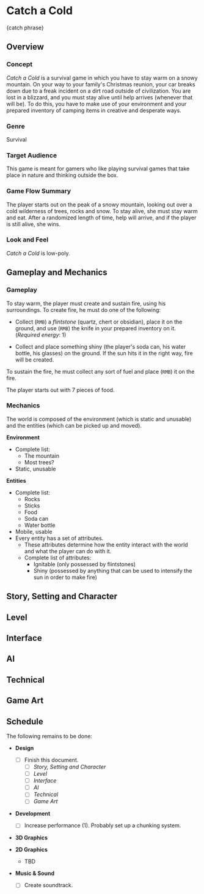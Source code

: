 # Catch a Cold
{catch phrase}

## Overview

### Concept

*Catch a Cold* is a survival game in which you have to stay warm on a snowy mountain. On your way to your family's Christmas reunion, your car breaks down due to a freak incident on a dirt road outside of civilization. You are lost in a blizzard, and you must stay alive until help arrives (whenever that will be). To do this, you have to make use of your environment and your prepared inventory of camping items in creative and desperate ways.

### Genre

Survival

### Target Audience

This game is meant for gamers who like playing survival games that take place in nature and thinking outside the box.

### Game Flow Summary

The player starts out on the peak of a snowy mountain, looking out over a cold wilderness of trees, rocks and snow. To stay alive, she must stay warm and eat. After a randomized length of time, help will arrive, and if the player is still alive, she wins.

### Look and Feel
*Catch a Cold* is low-poly.

## Gameplay and Mechanics

### Gameplay

To stay warm, the player must create and sustain fire, using his surroundings. To create fire, he must do one of the following:
* Collect (`RMB`) a *flintstone* (quartz, chert or obsidian), place it on the ground, and use (`RMB`) the knife in your prepared inventory on it. (*Required energy*: 1)
<!-- * Collect a board and a stick, and place the board on the ground and use the stick on it. (*Required energy*: 2) -->
* Collect and place something shiny (the player's soda can, his water bottle, his glasses) on the ground. If the sun hits it in the right way, fire will be created.

To sustain the fire, he must collect any sort of fuel and place (`RMB`) it on the fire.

The player starts out with 7 pieces of food.

### Mechanics

The world is composed of the environment (which is static and unusable) and the entities (which can be picked up and moved).

**Environment**
- Complete list:
  - The mountain
  - Most trees?
- Static, unusable

**Entities**
- Complete list:
  - Rocks
  - Sticks
  - Food
  - Soda can
  - Water bottle
- Mobile, usable
- Every entity has a set of attributes.
  - These attributes determine how the entity interact with the world and what the player can do with it.
  - Complete list of attributes:
    - Ignitable (only possessed by flintstones)
    - Shiny (possessed by anything that can be used to intensify the sun in order to make fire)


## Story, Setting and Character

## Level

## Interface

## AI

## Technical

## Game Art

## Schedule

The following remains to be done:
- **Design**
  - [ ] Finish this document.
    - [ ] *Story, Setting and Character*
    - [ ] *Level*
    - [ ] *Interface*
    - [ ] *AI*
    - [ ] *Technical*
    - [ ] *Game Art*

- **Development**
  - [ ] Increase performance (1). Probably set up a chunking system.

- **3D Graphics**
- **2D Graphics**
  - TBD

- **Music & Sound**
  - [ ] Create soundtrack.
